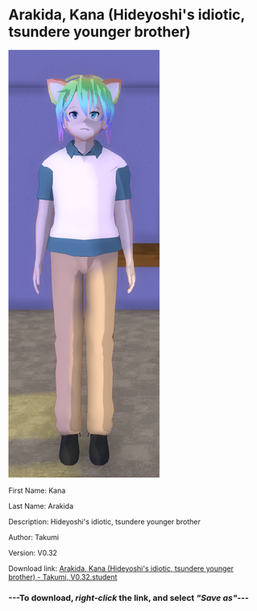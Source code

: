 # Arakida, Kana (Hideyoshi's idiotic, tsundere younger brother)

<img src = "https://raw.githubusercontent.com/Arbiter1223/Daigaku-Gurashi-Custom-Students/master/Students/Files/Arakida%2C%20Kana%20(Hideyoshi's%20idiotic%2C%20tsundere%20younger%20brother).png">

First Name: Kana

Last Name: Arakida

Description: Hideyoshi's idiotic, tsundere younger brother

Author: Takumi

Version: V0.32

Download link: <a href="https://raw.githubusercontent.com/Arbiter1223/Daigaku-Gurashi-Custom-Students/master/Students/Files/Arakida%2C%20Kana%20(Hideyoshi's%20idiotic%2C%20tsundere%20younger%20brother)%20-%20Takumi%2C%20V0.32.student">Arakida, Kana (Hideyoshi's idiotic, tsundere younger brother) - Takumi, V0.32.student</a>

### ---**To download, _right-click_ the link, and select _"Save as"_**---
